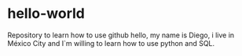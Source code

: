 # hello-world
Repository to learn how to use  github 
hello, my name is Diego, i live in México City and I`m willing to learn how to use python and SQL. 

